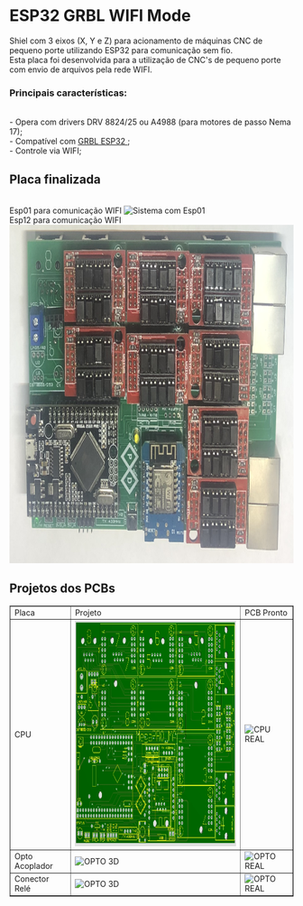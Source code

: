 # ESP32 GRBL WIFI Mode
Shiel com 3 eixos (X, Y e Z) para acionamento de máquinas CNC de pequeno porte utilizando ESP32 para comunicação sem fio.
<br>
Esta placa foi desenvolvida para a utilização de CNC's de pequeno porte com envio de arquivos pela rede WIFI.
  

 <h3> Principais características: </h3>
 <br> - Opera com drivers DRV 8824/25 ou A4988 (para motores de passo Nema 17);
 <br> - Compatível com <a href="https://github.com/bdring/Grbl_Esp32">GRBL ESP32 </a>;
 <br> - Controle via WIFI;
 
<h2> Placa finalizada </h2>
<br> Esp01 para comunicação WIFI
  <img src="https://github.com/Packduino/MegaPro/blob/main/foto_esp01.png" alt="Sistema com Esp01" width="600" height="600">
<br> Esp12 para comunicação WIFI
  <img src="https://github.com/Packduino/MegaPro/blob/main/foto_esp12.png" alt="Sistema com Esp12" width="600" height="600">
<h2> Projetos dos PCBs </h2>
<table border="1">
    <tr>
        <td>Placa</td>
        <td>Projeto</td>
        <td>PCB Pronto</td>
    </tr>
    <tr>
        <td>CPU</td>
        <td><img src="https://github.com/Packduino/MegaPro/blob/main/frente.jpg" alt="CPU 3D" width="400" height="400"></td>
        <td><img src="https://github.com/Packduino/MegaPro/blob/main/frente.png" alt="CPU REAL" width="400" height="400"></td>
    </tr>
    <tr>
        <td>Opto Acoplador</td>
        <td><img src="https://github.com/Packduino/Esp32Mega/blob/main/Esp32Mega_OPTO_clean.png" alt="OPTO 3D" width="200" height="130"></td>
        <td><img src="https://github.com/Packduino/Esp32Mega/blob/main/Esp32Mega_OPTO_foto.png" alt="OPTO REAL" width="200" height="130"></td>
    </tr>
    <tr>
        <td>Conector Relé</td>
        <td><img src="https://github.com/Packduino/Esp32Mega/blob/main/Esp32Mega_RELE_clean.png" alt="OPTO 3D" width="200" height="200"></td>
        <td><img src="https://github.com/Packduino/Esp32Mega/blob/main/Esp32Mega_RELE_FOTO.png" alt="OPTO REAL" width="200" height="200"></td>
    </tr>
</table>
